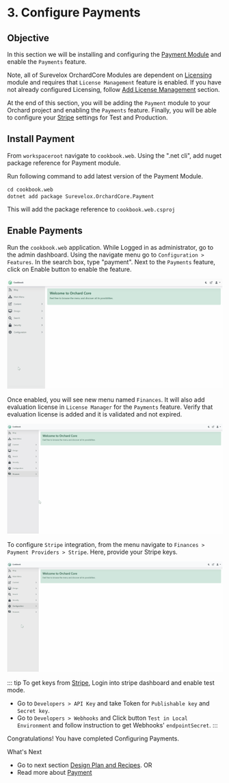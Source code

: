 # 3. Configure Payments

## Objective

In this section we will be installing and configuring the [Payment Module](/modules/payment) and enable the `Payments` feature.  

Note, all of Surevelox OrchardCore Modules are dependent on [Licensing](/modules/licensing) module and requires that `License Management` feature is enabled.  If you have not already configured Licensing, follow [Add License Management](licensing) section.

At the end of this section, you will be adding the `Payment` module to your Orchard project and enabling the `Payments` feature. Finally, you will be able to configure your [Stripe](https://stripe.com) settings for Test and Production.

## Install Payment

From `workspaceroot` navigate to `cookbook.web`. Using the ".net cli", add nuget package reference for Payment module.

Run following command to add latest version of the Payment Module.

```dotnetcli
cd cookbook.web
dotnet add package Surevelox.OrchardCore.Payment
```
This will add the package reference to `cookbook.web.csproj`


## Enable Payments

Run the `cookbook.web` application. While Logged in as administrator, go to the admin dashboard. Using the navigate menu go to `Configuration > Features`. In the search box, type "payment". Next to the `Payments` feature, click on Enable button to enable the feature.

![Enable Payments](./images/payment-enable.gif)

Once enabled, you will see new menu named `Finances`. It will also add evaluation license in `License Manager` for the `Payments` feature. Verify that evaluation license is added and it is validated and not expired.

![Evaluation License key](./images/license-evaluation.gif)

To configure `Stripe` integration, from the menu navigate to `Finances > Payment Providers > Stripe`. Here, provide your Stripe keys.

![Payments](./images/payment-success.gif)

::: tip
To get keys from [Stripe](https://stripe.com), Login into stripe dashboard and enable test mode. 
- Go to `Developers > API Key` and take Token for `Publishable key` and `Secret key`.
- Go to `Developers > Webhooks` and Click button `Test in Local Environment` and follow instruction to get Webhooks' `endpointSecret`.
:::
 


Congratulations! You have completed Configuring Payments. 

What's Next
 
- Go to next section [Design Plan and Recipes](plan-recipes). OR
- Read more about [Payment](/modules/payment)
